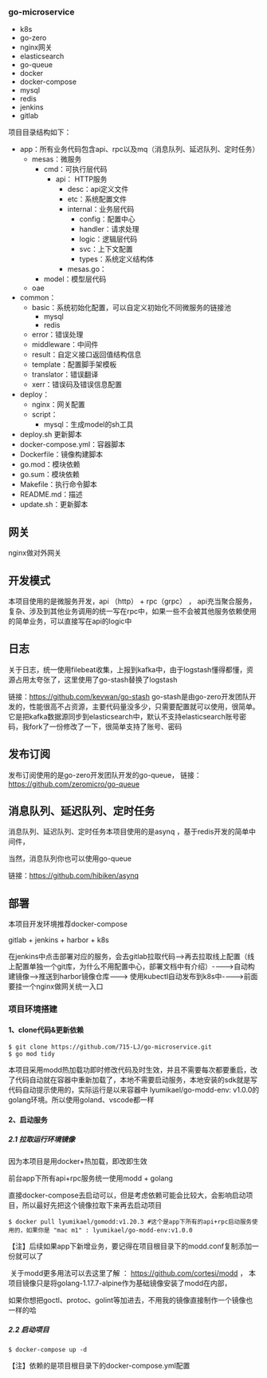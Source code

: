 ### go-microservice

- k8s
- go-zero
- nginx网关
- elasticsearch
- go-queue
- docker
- docker-compose
- mysql
- redis
- jenkins
- gitlab

项目目录结构如下：

- app：所有业务代码包含api、rpc以及mq（消息队列、延迟队列、定时任务）
    - mesas：微服务
        - cmd：可执行层代码
            - api： HTTP服务
                - desc：api定义文件
                - etc：系统配置文件
                - internal：业务层代码
                    - config：配置中心
                    - handler：请求处理
                    - logic：逻辑层代码
                    - svc：上下文配置
                    - types：系统定义结构体
                - mesas.go：
        - model：模型层代码
    - oae
- common：
    - basic：系统初始化配置，可以自定义初始化不同微服务的链接池
        - mysql
        - redis
    - error：错误处理
    - middleware：中间件
    - result：自定义接口返回值结构信息
    - template：配置脚手架模板
    - translator：错误翻译
    - xerr：错误码及错误信息配置
- deploy：
    - nginx：网关配置
    - script：
        - mysql：生成model的sh工具
- deploy.sh 更新脚本
- docker-compose.yml：容器脚本
- Dockerfile：镜像构建脚本
- go.mod：模块依赖
- go.sum：模块依赖
- Makefile：执行命令脚本
- README.md：描述
- update.sh：更新脚本

## 网关

nginx做对外网关

## 开发模式

本项目使用的是微服务开发，api （http） + rpc（grpc） ， api充当聚合服务，复杂、涉及到其他业务调用的统一写在rpc中，如果一些不会被其他服务依赖使用的简单业务，可以直接写在api的logic中

## 日志

关于日志，统一使用filebeat收集，上报到kafka中，由于logstash懂得都懂，资源占用太夸张了，这里使用了go-stash替换了logstash

链接：https://github.com/kevwan/go-stash
go-stash是由go-zero开发团队开发的，性能很高不占资源，主要代码量没多少，只需要配置就可以使用，很简单。它是把kafka数据源同步到elasticsearch中，默认不支持elasticsearch账号密码，我fork了一份修改了一下，很简单支持了账号、密码

## 发布订阅

发布订阅使用的是go-zero开发团队开发的go-queue， 链接：https://github.com/zeromicro/go-queue

## 消息队列、延迟队列、定时任务

消息队列、延迟队列、定时任务本项目使用的是asynq ，基于redis开发的简单中间件，

当然，消息队列你也可以使用go-queue

链接：https://github.com/hibiken/asynq

## 部署

本项目开发环境推荐docker-compose

gitlab + jenkins + harbor + k8s

在jenkins中点击部署对应的服务，会去gitlab拉取代码-->再去拉取线上配置（线上配置单独一个git库，为什么不用配置中心，部署文档中有介绍）---->自动构建镜像-->推送到harbor镜像仓库--->
使用kubectl自动发布到k8s中---->前面要挂一个nginx做网关统一入口

### 项目环境搭建

#### 1、clone代码&更新依赖

```shell
$ git clone https://github.com/715-LJ/go-microservice.git
$ go mod tidy
```

本项目采用modd热加载功即时修改代码及时生效，并且不需要每次都要重启，改了代码自动就在容器中重新加载了，本地不需要启动服务，本地安装的sdk就是写代码自动提示使用的，实际运行是以来容器中 lyumikael/go-modd-env:
v1.0.0的golang环境。所以使用goland、vscode都一样

#### 2、启动服务

##### 2.1 拉取运行环境镜像

因为本项目是用docker+热加载，即改即生效

前台app下所有api+rpc服务统一使用modd + golang

直接docker-compose去启动可以，但是考虑依赖可能会比较大，会影响启动项目，所以最好先把这个镜像拉取下来再去启动项目

```shell
$ docker pull lyumikael/gomodd:v1.20.3 #这个是app下所有的api+rpc启动服务使用的，如果你是 "mac m1" : lyumikael/go-modd-env:v1.0.0
```

【注】后续如果app下新增业务，要记得在项目根目录下的modd.conf复制添加一份就可以了

​ 关于modd更多用法可以去这里了解 ： https://github.com/cortesi/modd ， 本项目镜像只是将golang-1.17.7-alpine作为基础镜像安装了modd在内部，

如果你想把goctl、protoc、golint等加进去，不用我的镜像直接制作一个镜像也一样的哈

##### 2.2 启动项目

```shell
$ docker-compose up -d 
```

【注】依赖的是项目根目录下的docker-compose.yml配置

